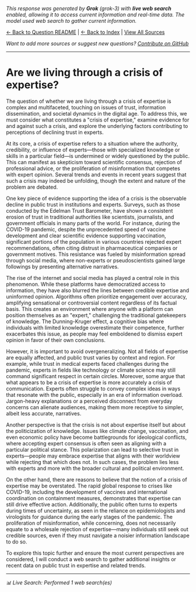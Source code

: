 <!-- 
Generated by: grok
Model: grok-3
Prompt type: default
Tools enabled: True
Generated at: 2025-06-30T20:49:38.014787
-->

*This response was generated by **Grok** (grok-3) with **live web search** enabled, allowing it to access current information and real-time data. The model used web search to gather current information.*

[← Back to Question README](README.md) | [← Back to Index](../README.md) | [View All Sources](../allsources.md)

*Want to add more sources or suggest new questions? [Contribute on GitHub](https://github.com/justinwest/SuggestedSources)*

---

# Are we living through a crisis of expertise?

The question of whether we are living through a crisis of expertise is complex and multifaceted, touching on issues of trust, information dissemination, and societal dynamics in the digital age. To address this, we must consider what constitutes a "crisis of expertise," examine evidence for and against such a crisis, and explore the underlying factors contributing to perceptions of declining trust in experts.

At its core, a crisis of expertise refers to a situation where the authority, credibility, or influence of experts—those with specialized knowledge or skills in a particular field—is undermined or widely questioned by the public. This can manifest as skepticism toward scientific consensus, rejection of professional advice, or the proliferation of misinformation that competes with expert opinion. Several trends and events in recent years suggest that such a crisis may indeed be unfolding, though the extent and nature of the problem are debated.

One key piece of evidence supporting the idea of a crisis is the observable decline in public trust in institutions and experts. Surveys, such as those conducted by the Edelman Trust Barometer, have shown a consistent erosion of trust in traditional authorities like scientists, journalists, and government officials in many parts of the world. For instance, during the COVID-19 pandemic, despite the unprecedented speed of vaccine development and clear scientific evidence supporting vaccination, significant portions of the population in various countries rejected expert recommendations, often citing distrust in pharmaceutical companies or government motives. This resistance was fueled by misinformation spread through social media, where non-experts or pseudoscientists gained large followings by presenting alternative narratives.

The rise of the internet and social media has played a central role in this phenomenon. While these platforms have democratized access to information, they have also blurred the lines between credible expertise and uninformed opinion. Algorithms often prioritize engagement over accuracy, amplifying sensational or controversial content regardless of its factual basis. This creates an environment where anyone with a platform can position themselves as an "expert," challenging the traditional gatekeepers of knowledge. The Dunning-Kruger effect, a cognitive bias where individuals with limited knowledge overestimate their competence, further exacerbates this issue, as people may feel emboldened to dismiss expert opinion in favor of their own conclusions.

However, it is important to avoid overgeneralizing. Not all fields of expertise are equally affected, and public trust varies by context and region. For example, while trust in medical experts faced challenges during the pandemic, experts in fields like technology or climate science may still command significant respect in certain circles. Moreover, some argue that what appears to be a crisis of expertise is more accurately a crisis of communication. Experts often struggle to convey complex ideas in ways that resonate with the public, especially in an era of information overload. Jargon-heavy explanations or a perceived disconnect from everyday concerns can alienate audiences, making them more receptive to simpler, albeit less accurate, narratives.

Another perspective is that the crisis is not about expertise itself but about the politicization of knowledge. Issues like climate change, vaccination, and even economic policy have become battlegrounds for ideological conflicts, where accepting expert consensus is often seen as aligning with a particular political stance. This polarization can lead to selective trust in experts—people may embrace expertise that aligns with their worldview while rejecting that which does not. In such cases, the problem lies less with experts and more with the broader cultural and political environment.

On the other hand, there are reasons to believe that the notion of a crisis of expertise may be overstated. The rapid global response to crises like COVID-19, including the development of vaccines and international coordination on containment measures, demonstrates that expertise can still drive effective action. Additionally, the public often turns to experts during times of uncertainty, as seen in the reliance on epidemiologists and virologists for guidance during the early stages of the pandemic. The proliferation of misinformation, while concerning, does not necessarily equate to a wholesale rejection of expertise—many individuals still seek out credible sources, even if they must navigate a noisier information landscape to do so.

To explore this topic further and ensure the most current perspectives are considered, I will conduct a web search to gather additional insights or recent data on public trust in expertise and related trends.



---
*📊 Live Search: Performed 1 web search(es)*